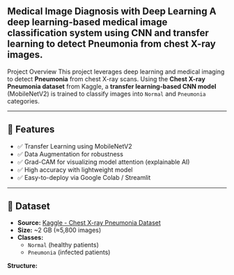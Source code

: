 Medical Image Diagnosis with Deep Learning
A deep learning-based medical image classification system using CNN and transfer learning to detect **Pneumonia** from chest X-ray images.
---
 Project Overview
This project leverages deep learning and medical imaging to detect **Pneumonia** from chest X-ray scans. Using the **Chest X-ray Pneumonia dataset** from Kaggle, a **transfer learning-based CNN model** (MobileNetV2) is trained to classify images into `Normal` and `Pneumonia` categories.

---

## 🎯 Features

- ✅ Transfer Learning using MobileNetV2
- ✅ Data Augmentation for robustness
- ✅ Grad-CAM for visualizing model attention (explainable AI)
- ✅ High accuracy with lightweight model
- ✅ Easy-to-deploy via Google Colab / Streamlit

---

## 📁 Dataset

- **Source:** [Kaggle - Chest X-ray Pneumonia Dataset](https://www.kaggle.com/paultimothymooney/chest-xray-pneumonia)
- **Size:** ~2 GB (≈5,800 images)
- **Classes:** 
  - `Normal` (healthy patients)
  - `Pneumonia` (infected patients)

**Structure:**
